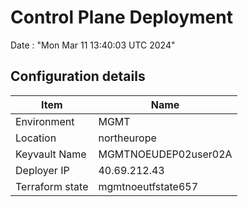 # Control Plane Deployment #

Date : "Mon Mar 11 13:40:03 UTC 2024"

## Configuration details ##

| Item                    | Name                 |
| ----------------------- | -------------------- |
| Environment             | MGMT         |
| Location                | northeurope              |
| Keyvault Name           | MGMTNOEUDEP02user02A                                |
| Deployer IP             | 40.69.212.43                                        |
| Terraform state         | mgmtnoeutfstate657                         |

